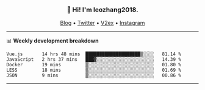 <h3 align="center">👋 Hi! I'm leozhang2018.</h3>
<p align="center">
  <a href="https://code.leozhang2018.me">Blog</a> •
  <a href="https://twitter.com/leozhang2018">Twitter</a> •
  <a href="https://www.v2ex.com/member/leozhang">V2ex</a> •
  <a href="https://www.instagram.com/leozhanghere">Instagram</a>
</p>

-------

📊 **Weekly development breakdown**
<!--START_SECTION:waka-->
```text
Vue.js       14 hrs 48 mins  ████████████████████▒░░░░   81.14 % 
JavaScript   2 hrs 37 mins   ███▓░░░░░░░░░░░░░░░░░░░░░   14.39 % 
Docker       19 mins         ▒░░░░░░░░░░░░░░░░░░░░░░░░   01.80 % 
LESS         18 mins         ▒░░░░░░░░░░░░░░░░░░░░░░░░   01.69 % 
JSON         9 mins          ▒░░░░░░░░░░░░░░░░░░░░░░░░   00.86 % 
```
<!--END_SECTION:waka-->
-------
